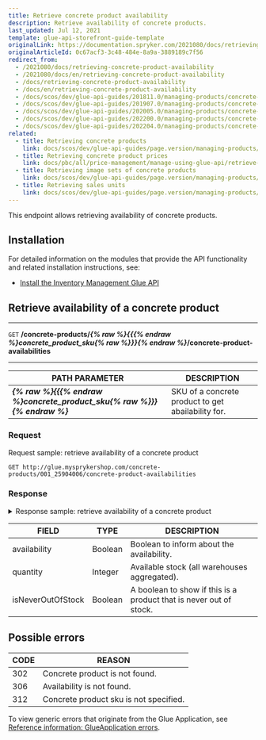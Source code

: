 ```yaml
---
title: Retrieve concrete product availability
description: Retrieve availability of concrete products.
last_updated: Jul 12, 2021
template: glue-api-storefront-guide-template
originalLink: https://documentation.spryker.com/2021080/docs/retrieving-concrete-product-availability
originalArticleId: 0c67acf3-3c48-484e-8a9a-3889189c7f56
redirect_from:
  - /2021080/docs/retrieving-concrete-product-availability
  - /2021080/docs/en/retrieving-concrete-product-availability
  - /docs/retrieving-concrete-product-availability
  - /docs/en/retrieving-concrete-product-availability
  - /docs/scos/dev/glue-api-guides/201811.0/managing-products/concrete-products/retrieving-concrete-product-availability.html
  - /docs/scos/dev/glue-api-guides/201907.0/managing-products/concrete-products/retrieving-concrete-product-availability.html
  - /docs/scos/dev/glue-api-guides/202005.0/managing-products/concrete-products/retrieving-concrete-product-availability.html
  - /docs/scos/dev/glue-api-guides/202200.0/managing-products/concrete-products/retrieving-concrete-product-availability.html
  - /docs/scos/dev/glue-api-guides/202204.0/managing-products/concrete-products/retrieving-concrete-product-availability.html
related:
  - title: Retrieving concrete products
    link: docs/scos/dev/glue-api-guides/page.version/managing-products/concrete-products/retrieving-concrete-products.html
  - title: Retrieving concrete product prices
    link: docs/pbc/all/price-management/manage-using-glue-api/retrieve-concrete-product-prices.html
  - title: Retrieving image sets of concrete products
    link: docs/scos/dev/glue-api-guides/page.version/managing-products/concrete-products/retrieving-image-sets-of-concrete-products.html
  - title: Retrieving sales units
    link: docs/scos/dev/glue-api-guides/page.version/managing-products/concrete-products/retrieving-sales-units.html
---
```


This endpoint allows retrieving availability of concrete products.


## Installation

For detailed information on the modules that provide the API functionality and related installation instructions, see:
* [Install the Inventory Management Glue API](/docs/pbc/all/warehouse-management-system/install-and-upgrade/install-the-inventory-management-glue-api.html)



## Retrieve availability of a concrete product

---
`GET` **/concrete-products/*{% raw %}{{{% endraw %}concrete_product_sku{% raw %}}}{% endraw %}*/concrete-product-availabilities**

---

| PATH PARAMETER | DESCRIPTION |
| --- | --- |
| ***{% raw %}{{{% endraw %}concrete_product_sku{% raw %}}}{% endraw %}*** | SKU of a concrete product to get abailability for. |

### Request

Request sample: retrieve availability of a concrete product

`GET http://glue.mysprykershop.com/concrete-products/001_25904006/concrete-product-availabilities`


### Response


<details>
<summary markdown='span'>Response sample: retrieve availability of a concrete product</summary>

```json
{
    "data": [{
        "type": "concrete-product-availabilities",
        "id": "001_25904006",
        "attributes": {
            "availability": true,
            "quantity": 10,
            "isNeverOutOfStock": false
        },
        "links": {
            "self": "http://glue.mysprykershop.com/concrete-products/001_25904006/concrete-product-availabilities"
        }
    }],
    "links": {
        "self": "http://glue.mysprykershop.com/concrete-products/001_25904006/concrete-product-availabilities"
    }
}
```
</details>

<a name="concrete-product-availability-response-attributes"></a>

| FIELD | TYPE | DESCRIPTION |
| --- | --- | --- |
| availability | Boolean | Boolean to inform about the availability. |
| quantity|Integer|Available stock (all warehouses aggregated). |
| isNeverOutOfStock | Boolean | A boolean to show if this is a product that is never out of stock. |


## Possible errors

| CODE | REASON |
| --- | --- |
| 302   | Concrete product is not found. |
| 306 | Availability is not found. |
| 312 | Concrete product sku is not specified. |

To view generic errors that originate from the Glue Application, see [Reference information: GlueApplication errors](/docs/scos/dev/glue-api-guides/{{site.version}}/reference-information-glueapplication-errors.html).
